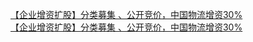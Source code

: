   
[【企业增资扩股】分类募集 、公开竞价，中国物流增资30%](http://www.dianyue.me/archives/468/rapys4k5phg6pjw6/)  
[【企业增资扩股】分类募集 、公开竞价，中国物流增资30%](http://www.dianyue.me/archives/458/hbig168kdkuu4d1h/)